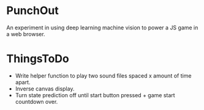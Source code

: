 # PunchOut
An experiment in using deep learning machine vision to power a JS game in a web browser.

# ThingsToDo
* Write helper function to play two sound files spaced x amount of time apart.
* Inverse canvas display.
* Turn state prediction off until start button pressed + game start countdown over.